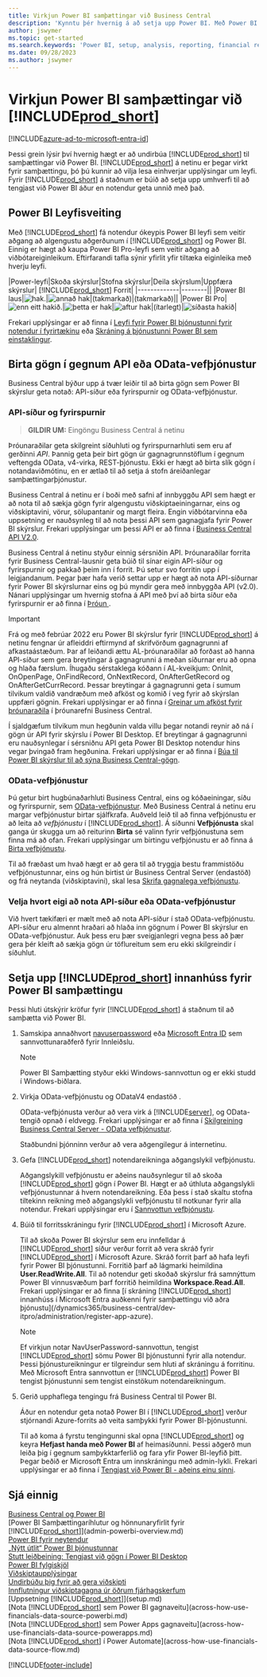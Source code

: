 ```yaml
---
title: Virkjun Power BI samþættingar við Business Central
description: 'Kynntu þér hvernig á að setja upp Power BI. Með Power BI skýrslum geturðu öðlast innsýn, viðskiptaupplýsingar og afkastavísa (KPI) úr Business Central gögnum.'
author: jswymer
ms.topic: get-started
ms.search.keywords: 'Power BI, setup, analysis, reporting, financial report, business intelligence, KPI'
ms.date: 09/28/2023
ms.author: jswymer
---
```

# <a name="enabling-power-bi-integration-with-"></a>Virkjun Power BI samþættingar við [!INCLUDE[prod_short](includes/prod_short.md)]

[!INCLUDE[azure-ad-to-microsoft-entra-id](~/../shared-content/shared/azure-ad-to-microsoft-entra-id.md)]

Þessi grein lýsir því hvernig hægt er að undirbúa [!INCLUDE[prod_short](includes/prod_short.md)] til samþættingar við Power BI. [!INCLUDE[prod_short](includes/prod_short.md)] á netinu er þegar virkt fyrir samþættingu, þó þú kunnir að vilja lesa einhverjar upplýsingar um leyfi. Fyrir [!INCLUDE[prod_short](includes/prod_short.md)] á staðnum er búið að setja upp umhverfi til að tengjast við Power BI áður en notendur geta unnið með það.

## <a name="power-bi-licensing"></a><a name="license"></a>Power BI Leyfisveiting

Með [!INCLUDE[prod_short](includes/prod_short.md)] fá notendur ókeypis Power BI leyfi sem veitir aðgang að algengustu aðgerðunum í [!INCLUDE[prod_short](includes/prod_short.md)] og Power BI. Einnig er hægt að kaupa Power BI Pro-leyfi sem veitir aðgang að viðbótareiginleikum. Eftirfarandi tafla sýnir yfirlit yfir tiltæka eiginleika með hverju leyfi.

|Power-leyfi|Skoða skýrslur|Stofna skýrslur|Deila skýrslum|Uppfæra skýrslur| [!INCLUDE[prod_short](includes/prod_short.md)] Forrit|
|-------------|--------||
|Power BI laus|![hak.](media/check.png)|![annað hak](media/check.png)|(takmarkað)|(takmarkað)||
|Power BI Pro|![enn eitt hakið.](media/check.png)|![þetta er hak](media/check.png)|![aftur hak](media/check.png)|(ítarlegt)|![síðasta hakið](media/check.png)|

Frekari upplýsingar er að finna í [Leyfi fyrir Power BI þjónustunni fyrir notendur í fyrirtækinu](/power-bi/admin/service-admin-licensing-organization) eða [Skráning á þjónustunni Power BI sem einstaklingur](/power-bi/fundamentals/service-self-service-signup-for-power-bi).

## <a name="expose-data-through-api-or-odata-web-services"></a><a name="exposedata"></a>Birta gögn í gegnum API eða OData-vefþjónustur

Business Central býður upp á tvær leiðir til að birta gögn sem Power BI skýrslur geta notað: API-síður eða fyrirspurnir og OData-vefþjónustur.

### <a name="api-pages-and-queries"></a>API-síður og fyrirspurnir

> **GILDIR UM:** Eingöngu Business Central á netinu

Þróunaraðilar geta skilgreint síðuhluti og fyrirspurnarhluti sem eru af gerðinni *API*. Þannig geta þeir birt gögn úr gagnagrunnstöflum í gegnum veftengda OData, v4-virka, REST-þjónustu. Ekki er hægt að birta slík gögn í notandaviðmótinu, en er ætlað til að setja á stofn áreiðanlegar samþættingarþjónustur.

Business Central á netinu er í boði með safni af innbyggðu API sem hægt er að nota til að sækja gögn fyrir algengustu viðskiptaeiningarnar, eins og viðskiptavini, vörur, sölupantanir og margt fleira. Engin viðbótarvinna eða uppsetning er nauðsynleg til að nota þessi API sem gagnagjafa fyrir Power BI skýrslur. Frekari upplýsingar um þessi API er að finna í [Business Central API V2.0](/dynamics365/business-central/dev-itpro/api-reference/v2.0/).

Business Central á netinu styður einnig sérsniðin API. Þróunaraðilar forrita fyrir Business Central-lausnir geta búið til sínar eigin API-síður og fyrirspurnir og pakkað þeim inn í forrit. Þú setur svo forritin upp í leigjandanum. Þegar þær hafa verið settar upp er hægt að nota API-síðurnar fyrir Power BI skýrslurnar eins og þú myndir gera með innbyggða API (v2.0). Nánari upplýsingar um hvernig stofna á API með því að birta síður eða fyrirspurnir er að finna í [Þróun ](/dynamics365/business-central/dev-itpro/developer/devenv-develop-custom-api).

> [!IMPORTANT]
> Frá og með febrúar 2022 eru Power BI skýrslur fyrir [!INCLUDE[prod_short](includes/prod_short.md)] á netinu fengnar úr afleiddri eftirmynd af skrifvörðum gagnagrunni af afkastaástæðum. Þar af leiðandi ættu AL-þróunaraðilar að forðast að hanna API-síður sem gera breytingar á gagnagrunni á meðan síðurnar eru að opna og hlaða færslum. Íhugaðu sérstaklega kóðann í AL-kveikjum: OnInit, OnOpenPage, OnFindRecord, OnNextRecord, OnAfterGetRecord og OnAfterGetCurrRecord. Þessar breytingar á gagnagrunni geta í sumum tilvikum valdið vandræðum með afköst og komið í veg fyrir að skýrslan uppfæri gögnin. Frekari upplýsingar er að finna í [Greinar um afköst fyrir þróunaraðila](/dynamics365/business-central/dev-itpro/performance/performance-developer?branch=main#writing-efficient-web-services) í þróunarefni Business Central.
>
> Í sjaldgæfum tilvikum mun hegðunin valda villu þegar notandi reynir að ná í gögn úr API fyrir skýrslu í Power BI Desktop. Ef breytingar á gagnagrunni eru nauðsynlegar í sérsniðnu API geta Power BI Desktop notendur hins vegar þvingað fram hegðunina. Frekari upplýsingar er að finna í [Búa til Power BI skýrslur til að sýna Business Central-gögn](across-how-use-financials-data-source-powerbi.md#fixing-problems).

### <a name="odata-web-services"></a>OData-vefþjónustur

Þú getur birt hugbúnaðarhluti Business Central, eins og kóðaeiningar, síðu og fyrirspurnir, sem [OData-vefþjónustur](/dynamics365/business-central/dev-itpro/webservices/odata-web-services). Með Business Central á netinu eru margar vefþjónustur birtar sjálfkrafa. Auðveld leið til að finna vefþjónustu er að leita að *vefþjónustu* í [!INCLUDE[prod_short](includes/prod_short.md)]. Á síðunni **Vefþjónusta** skal ganga úr skugga um að reiturinn **Birta** sé valinn fyrir vefþjónustuna sem finna má að ofan. Frekari upplýsingar um birtingu vefþjónustu er að finna á [Birta vefþjónustu](across-how-publish-web-service.md).

Til að fræðast um hvað hægt er að gera til að tryggja bestu frammistöðu vefþjónustunnar, eins og hún birtist úr Business Central Server (endastöð) og frá neytanda (viðskiptavini), skal lesa [Skrifa gagnalega vefþjónustu](/dynamics365/business-central/dev-itpro/performance/performance-developer#writing-efficient-web-services).

### <a name="choosing-whether-to-use-api-pages-or-odata-web-services"></a>Velja hvort eigi að nota API-síður eða OData-vefþjónustur

Við hvert tækifæri er mælt með að nota API-síður í stað OData-vefþjónustu. API-síður eru almennt hraðari að hlaða inn gögnum í Power BI skýrslur en OData-vefþjónustur. Auk þess eru þær sveigjanlegri vegna þess að þær gera þér kleift að sækja gögn úr töflureitum sem eru ekki skilgreindir í síðuhlut.

## <a name="set-up--on-premises-for-power-bi-integration"></a><a name="setup"></a>Setja upp [!INCLUDE[prod_short](includes/prod_short.md)] innanhúss fyrir Power BI samþættingu

Þessi hluti útskýrir kröfur fyrir [!INCLUDE[prod_short](includes/prod_short.md)] á staðnum til að samþætta við Power BI.

1. Samskipa annaðhvort  [navuserpassword](/dynamics365/business-central/dev-itpro/administration/authenticating-users-with-navuserpassword)  eða  [Microsoft Entra  ID](/dynamics365/business-central/dev-itpro/administration/authenticating-users-with-azure-ad-overview)  sem sannvottunaraðferð fyrir Innleiðslu.  
    
    > [!NOTE]
    > Power BI Samþætting styður ekki Windows-sannvottun og er ekki studd í Windows-biðlara.

2. Virkja OData-vefþjónustu og ODataV4 endastöð .

    OData-vefþjónusta verður að vera virk á [!INCLUDE[server](includes/server.md)], og OData-tengið opnað í eldvegg. Frekari upplýsingar er að finna í [Skilgreining Business Central Server - OData vefþjónustur](/dynamics365/business-central/dev-itpro/administration/configure-server-instance#ODataServices).

    Staðbundni þjónninn verður að vera aðgengilegur á internetinu.

3. Gefa [!INCLUDE[prod_short](includes/prod_short.md)] notendareikninga aðgangslykil vefþjónustu.

    Aðgangslykill vefþjónustu er aðeins nauðsynlegur til að skoða [!INCLUDE[prod_short](includes/prod_short.md)] gögn í Power BI. Hægt er að úthluta aðgangslykli vefþjónustunnar á hvern notendareikning. Eða þess í stað skaltu stofna tiltekinn reikning með aðgangslykli vefþjónustu til notkunar fyrir alla notendur. Frekari upplýsingar eru í [Sannvottun vefþjónustu](/dynamics365/business-central/dev-itpro/webservices/web-services-authentication#generate-a-web-service-access-key).

    <!--
    > [!IMPORTANT]
    > With [!INCLUDE[prod_short](../developer/includes/prod_short.md)] online, the use of access keys (Basic Auth) for web service authentication is [deprecated](/dynamics365/business-central/dev-itpro/upgrade/deprecated-features-w1#accesskeys). We recommend that you use OAuth2 instead. For more information, see [Use OAuth to Authorize Business Central Web Services](/dynamics365/business-central/dev-itpro/webservices/authenticate-web-services-using-oauth).-->

4. Búið til forritsskráningu fyrir [!INCLUDE[prod_short](includes/prod_short.md)] í Microsoft Azure.

    Til að skoða Power BI skýrslur sem eru innfelldar á [!INCLUDE[prod_short](includes/prod_short.md)] síður verður forrit að vera skráð fyrir [!INCLUDE[prod_short](includes/prod_short.md)] í Microsoft Azure. Skráð forrit þarf að hafa leyfi fyrir Power BI þjónustunni. Forritið þarf að lágmarki heimildina **User.ReadWrite.All**. Til að notendur geti skoðað skýrslur frá samnýttum Power BI vinnusvæðum þarf forritið heimildina **Workspace.Read.All**. Frekari upplýsingar er að finna  [í skráning  [!INCLUDE[prod_short](includes/prod_short.md)]  innanhúss í  Microsoft Entra  auðkenni fyrir samþættingu við aðra þjónustu](/dynamics365/business-central/dev-itpro/administration/register-app-azure).

    > [!NOTE]
    > Ef virkjun notar NavUserPassword-sannvottun, tengist [!INCLUDE[prod_short](includes/prod_short.md)] sömu Power BI þjónustunni fyrir alla notendur. Þessi þjónustureikningur er tilgreindur sem hluti af skráningu á forritinu. Með  Microsoft Entra  sannvottun er  [!INCLUDE[prod_short](includes/prod_short.md)]  Power BI  tengist þjónustunni sem tengist einstökum notendareikningum.

    <!-- Windows authentication can also be used but you can't get data from BC in Power BI -->
5. Gerið upphaflega tengingu frá Business Central til Power BI.

    Áður en notendur geta notað Power BI í [!INCLUDE[prod_short](includes/prod_short.md)] verður stjórnandi Azure-forrits að veita samþykki fyrir Power BI-þjónustunni.

    Til að koma á fyrstu tengingunni skal opna [!INCLUDE[prod_short](includes/prod_short.md)] og keyra **Hefjast handa með Power BI** af heimasíðunni. Þessi aðgerð mun leiða þig í gegnum samþykktarferlið og fara yfir Power BI-leyfið þitt. Þegar beðið er  Microsoft Entra  um innskráningu með admin-lykli. Frekari upplýsingar er að finna í [Tengjast við Power BI - aðeins einu sinni](across-working-with-powerbi.md#connect).

## <a name="see-also"></a>Sjá einnig

[Business Central og Power BI](admin-powerbi.md)  
[Power BI Samþættingaríhlutur og hönnunaryfirlit fyrir [!INCLUDE[prod_short](includes/prod_short.md)]](admin-powerbi-overview.md)  
[Power BI fyrir neytendur](/power-bi/consumer/end-user-consumer)  
[„Nýtt útlit“ Power BI þjónustunnar](/power-bi/service-new-look)  
[Stutt leiðbeining: Tengjast við gögn í Power BI Desktop](/power-bi/desktop-quickstart-connect-to-data)  
[Power BI fylgiskjöl](/power-bi/)  
[Viðskiptaupplýsingar](bi.md)  
[Undirbúðu þig fyrir að gera viðskipti](ui-get-ready-business.md)  
[Innflutningur viðskiptagagna úr öðrum fjárhagskerfum](across-import-data-configuration-packages.md)  
[Uppsetning [!INCLUDE[prod_short](includes/prod_short.md)]](setup.md)  
[Nota [!INCLUDE[prod_short](includes/prod_short.md)] sem Power BI gagnaveitu](across-how-use-financials-data-source-powerbi.md)  
[Nota [!INCLUDE[prod_short](includes/prod_short.md)] sem Power Apps gagnaveitu](across-how-use-financials-data-source-powerapps.md)  
[Nota [!INCLUDE[prod_short](includes/prod_short.md)] í Power Automate](across-how-use-financials-data-source-flow.md)  




[!INCLUDE[footer-include](includes/footer-banner.md)]
